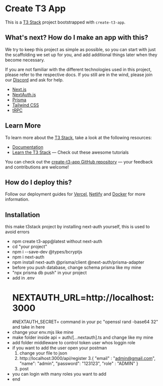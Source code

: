 # Create T3 App

This is a [T3 Stack](https://create.t3.gg/) project bootstrapped with `create-t3-app`.

## What's next? How do I make an app with this?

We try to keep this project as simple as possible, so you can start with just the scaffolding we set up for you, and add additional things later when they become necessary.

If you are not familiar with the different technologies used in this project, please refer to the respective docs. If you still are in the wind, please join our [Discord](https://t3.gg/discord) and ask for help.

- [Next.js](https://nextjs.org)
- [NextAuth.js](https://next-auth.js.org)
- [Prisma](https://prisma.io)
- [Tailwind CSS](https://tailwindcss.com)
- [tRPC](https://trpc.io)

## Learn More

To learn more about the [T3 Stack](https://create.t3.gg/), take a look at the following resources:

- [Documentation](https://create.t3.gg/)
- [Learn the T3 Stack](https://create.t3.gg/en/faq#what-learning-resources-are-currently-available) — Check out these awesome tutorials

You can check out the [create-t3-app GitHub repository](https://github.com/t3-oss/create-t3-app) — your feedback and contributions are welcome!

## How do I deploy this?

Follow our deployment guides for [Vercel](https://create.t3.gg/en/deployment/vercel), [Netlify](https://create.t3.gg/en/deployment/netlify) and [Docker](https://create.t3.gg/en/deployment/docker) for more information.

## Installation
this make t3stack project by installing next-auth yourself, this is used to avoid errors

- npm create t3-app@latest without next-auth
- cd "your project"
- npm i --save-dev @types/bcryptjs
- npm i next-auth
- npm install next-auth @prisma/client @next-auth/prisma-adapter
- before you push database, change schema prisma like my mine
- "npx prisma db push" in your project
- add in .env 
    # NEXTAUTH_URL=http://localhost:3000
    #NEXTAUTH_SECRET= command in your pc "openssl rand -base64 32" and take in here
- change your env.mjs like mine
- make folder inside api = auth/[...nextauth].ts  and change like my mine
- add folder middleware to control token user whos loggin role
- if you want to add the user open your postman
  1. change your file to json
  2. http://localhost:3000/api/register
  3.{
    "email" : "admin@gmail.com",
    "name": "admin",
    "password": "123123",
    "role" : "ADMIN"
    }
  4. post
- you can login with many roles you want to add
- end
